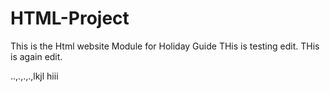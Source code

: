 # HTML-Project
This is the Html website Module for Holiday Guide
THis is testing edit.
THis is again edit.

..,.,.,.,lkjl
hiii
